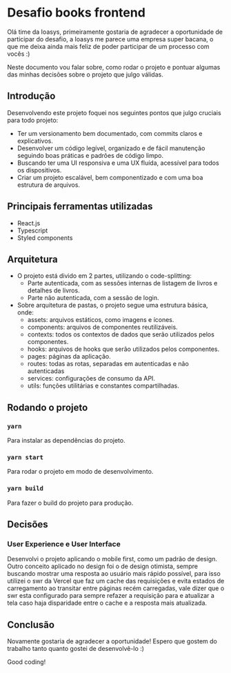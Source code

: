 # Desafio books frontend

Olá time da Ioasys, primeiramente gostaria de agradecer a oportunidade de participar do desafio, a Ioasys me parece uma empresa super bacana, o que me deixa ainda mais feliz de poder participar de um processo com vocês :)

Neste documento vou falar sobre, como rodar o projeto e pontuar algumas das minhas decisões sobre o projeto que julgo válidas.

## Introdução

Desenvolvendo este projeto foquei nos seguintes pontos que julgo cruciais para todo projeto:

- Ter um versionamento bem documentado, com commits claros e explicativos.
- Desenvolver um código legível, organizado e de fácil manutenção seguindo boas práticas e padrões de código limpo.
- Buscando ter uma UI responsiva e uma UX fluída, acessível para todos os dispositivos.
- Criar um projeto escalável, bem componentizado e com uma boa estrutura de arquivos.

## Principais ferramentas utilizadas

- React.js
- Typescript
- Styled components

## Arquitetura

- O projeto está divido em 2 partes, utilizando o code-splitting:
  - Parte autenticada, com as sessões internas de listagem de livros e detalhes de livros.
  - Parte não autenticada, com a sessão de login.
- Sobre arquitetura de pastas, o projeto segue uma estrutura básica, onde:
  - assets: arquivos estáticos, como imagens e ícones.
  - components: arquivos de componentes reutilizáveis.
  - contexts: todos os contextos de dados que serão utilizados pelos componentes.
  - hooks: arquivos de hooks que serão utilizados pelos componentes.
  - pages: páginas da aplicação.
  - routes: todas as rotas, separadas em autenticadas e não autenticadas
  - services: configurações de consumo da API.
  - utils: funções utilitárias e constantes compartilhadas.

## Rodando o projeto

### `yarn`

Para instalar as dependências do projeto.

### `yarn start`

Para rodar o projeto em modo de desenvolvimento.

### `yarn build`

Para fazer o build do projeto para produção.

## Decisões

### User Experience e User Interface

Desenvolvi o projeto aplicando o mobile first, como um padrão de design. Outro conceito aplicado no design foi o de design otimista, sempre buscando mostrar uma resposta ao usuário mais rápido possível, para isso utilizei o swr da Vercel que faz um cache das requisições e evita estados de carregamento ao transitar entre páginas recém carregadas, vale dizer que o swr esta configurado para sempre refazer a requisição para e atualizar a tela caso haja disparidade entre o cache e a resposta mais atualizada.

## Conclusão

Novamente gostaria de agradecer a oportunidade! Espero que gostem do trabalho tanto quanto gostei de desenvolvê-lo :)

Good coding!
